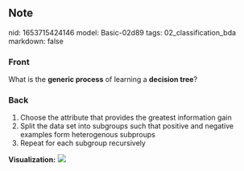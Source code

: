## Note
nid: 1653715424146
model: Basic-02d89
tags: 02_classification_bda
markdown: false

### Front
What is the <b>generic process</b> of learning a <b>decision
tree</b>?

### Back
<ol>
  <li>Choose the attribute that provides the greatest information
  gain
  <li>Split the data set into subgroups such that positive and
  negative examples form heterogenous subproups
  <li>Repeat for each subgroup recursively
</ol><b>Visualization:</b> <img src= 
"paste-143f503fcf7e744471579ec6fe8b87351e31ad9e.jpg">
